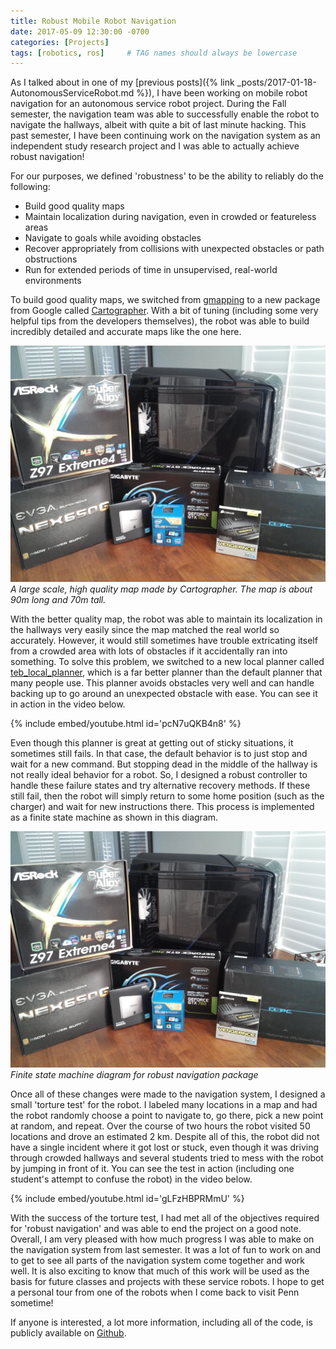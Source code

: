 ```yaml
---
title: Robust Mobile Robot Navigation
date: 2017-05-09 12:30:00 -0700
categories: [Projects]
tags: [robotics, ros]     # TAG names should always be lowercase
---
```


As I talked about in one of my [previous posts]({% link _posts/2017-01-18-AutonomousServiceRobot.md %}), I have been working on mobile robot navigation for an autonomous service robot project. During the Fall semester, the navigation team was able to successfully enable the robot to navigate the hallways, albeit with quite a bit of last minute hacking. This past semester, I have been continuing work on the navigation system as an independent study research project and I was able to actually achieve robust navigation!

For our purposes, we defined 'robustness' to be the ability to reliably do the following:

- Build good quality maps
- Maintain localization during navigation, even in crowded or featureless areas
- Navigate to goals while avoiding obstacles
- Recover appropriately from collisions with unexpected obstacles or path obstructions
- Run for extended periods of time in unsupervised, real-world environments

To build good quality maps, we switched from [gmapping](https://wiki.ros.org/gmapping) to a new package from Google called [Cartographer](https://google-cartographer-ros.readthedocs.io/en/latest/). With a bit of tuning (including some very helpful tips from the developers themselves), the robot was able to build incredibly detailed and accurate maps like the one here.

![](/assets/MyFirstComputerBuild/parts.jpg)
_A large scale, high quality map made by Cartographer. The map is about 90m long and 70m tall._

With the better quality map, the robot was able to maintain its localization in the hallways very easily since the map matched the real world so accurately. However, it would still sometimes have trouble extricating itself from a crowded area with lots of obstacles if it accidentally ran into something. To solve this problem, we switched to a new local planner called [teb_local_planner](https://wiki.ros.org/teb_local_planner), which is a far better planner than the default planner that many people use. This planner avoids obstacles very well and can handle backing up to go around an unexpected obstacle with ease. You can see it in action in the video below. 

{% include embed/youtube.html id='pcN7uQKB4n8' %}

Even though this planner is great at getting out of sticky situations, it sometimes still fails. In that case, the default behavior is to just stop and wait for a new command. But stopping dead in the middle of the hallway is not really ideal behavior for a robot. So, I designed a robust controller to handle these failure states and try alternative recovery methods. If these still fail, then the robot will simply return to some home position (such as the charger) and wait for new instructions there. This process is implemented as a finite state machine as shown in this diagram.

![](/assets/MyFirstComputerBuild/parts.jpg)
_Finite state machine diagram for robust navigation package_

Once all of these changes were made to the navigation system, I designed a small 'torture test' for the robot. I labeled many locations in a map and had the robot randomly choose a point to navigate to, go there, pick a new point at random, and repeat. Over the course of two hours the robot visited 50 locations and drove an estimated 2 km. Despite all of this, the robot did not have a single incident where it got lost or stuck, even though it was driving through crowded hallways and several students tried to mess with the robot by jumping in front of it. You can see the test in action (including one student's attempt to confuse the robot) in the video below.

{% include embed/youtube.html id='gLFzHBPRMmU' %}

With the success of the torture test, I had met all of the objectives required for 'robust navigation' and was able to end the project on a good note. Overall, I am very pleased with how much progress I was able to make on the navigation system from last semester. It was a lot of fun to work on and to get to see all parts of the navigation system come together and work well. It is also exciting to know that much of this work will be used as the basis for future classes and projects with these service robots. I hope to get a personal tour from one of the robots when I come back to visit Penn sometime!

 If anyone is interested, a lot more information, including all of the code, is publicly available on [Github](https://github.com/GRASP-ML/ServiceRobots).
